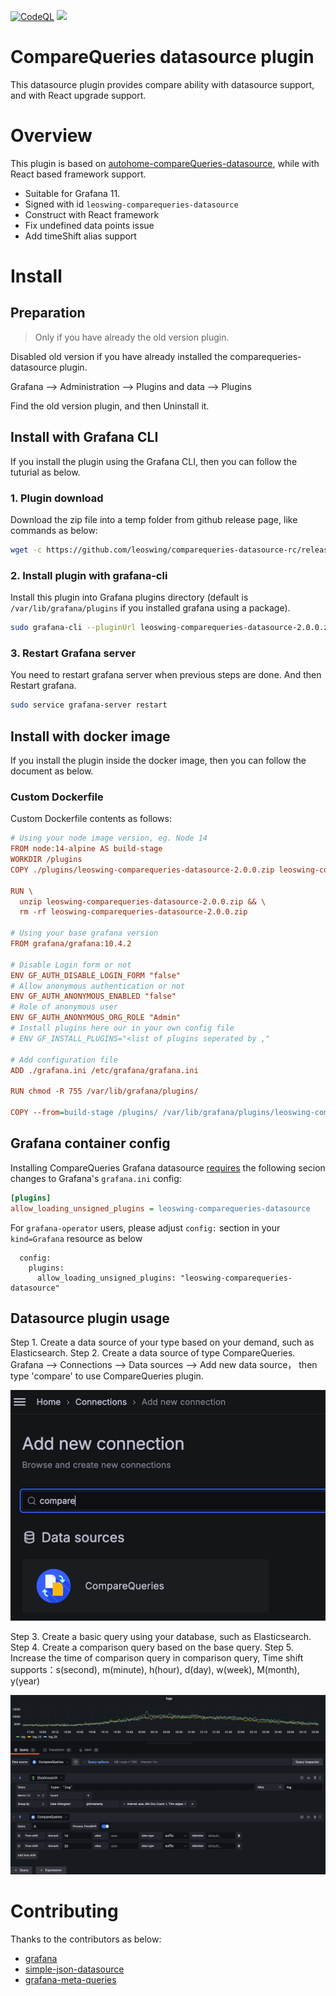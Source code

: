 [![CodeQL](https://github.com/leoswing/comparequeries-datasource-rc/actions/workflows/pr-codeql-analysis-typescript.yml/badge.svg)](https://github.com/leoswing/comparequeries-datasource-rc/actions/workflows/pr-codeql-analysis-typescript.yml) ![](https://img.shields.io/github/v/release/leoswing/comparequeries-datasource-rc?style=plastic%253Flabel=repo)


# CompareQueries datasource plugin

This datasource plugin provides compare ability with datasource support, and with React upgrade support.


# Overview

This plugin is based on [autohome-compareQueries-datasource](https://github.com/AutohomeCorp/autohome-compareQueries-datasource), while with React based framework support.

- Suitable for Grafana 11.
- Signed with id `leoswing-comparequeries-datasource`
- Construct with React framework
- Fix undefined data points issue
- Add timeShift alias support


# Install

## Preparation

> Only if you have already the old version plugin.

Disabled old version if you have already installed the comparequeries-datasource plugin.

Grafana --> Administration --> Plugins and data --> Plugins

Find the old version plugin, and then Uninstall it.

## Install with Grafana CLI

If you install the plugin using the Grafana CLI, then you can follow the tuturial as below.

### 1. Plugin download

Download the zip file into a temp folder from github release page, like commands as below:

```bash
wget -c https://github.com/leoswing/comparequeries-datasource-rc/releases/download/2.0.0/leoswing-comparequeries-datasource-2.0.0.zip
```

### 2. Install plugin with grafana-cli

Install this plugin into Grafana plugins directory (default is `/var/lib/grafana/plugins` if you installed grafana using a package). 

```bash
sudo grafana-cli --pluginUrl leoswing-comparequeries-datasource-2.0.0.zip plugins install leoswing-comparequeries-datasource
```

### 3. Restart Grafana server

You need to restart grafana server when previous steps are done. And then Restart grafana.

```bash
sudo service grafana-server restart
```

## Install with docker image

If you install the plugin inside the docker image, then you can follow the document as below.

### Custom Dockerfile

Custom Dockerfile contents as follows:

```ini
# Using your node image version, eg. Node 14
FROM node:14-alpine AS build-stage
WORKDIR /plugins
COPY ./plugins/leoswing-comparequeries-datasource-2.0.0.zip leoswing-comparequeries-datasource-2.0.0.zip

RUN \
  unzip leoswing-comparequeries-datasource-2.0.0.zip && \
  rm -rf leoswing-comparequeries-datasource-2.0.0.zip

# Using your base grafana version
FROM grafana/grafana:10.4.2

# Disable Login form or not
ENV GF_AUTH_DISABLE_LOGIN_FORM "false"
# Allow anonymous authentication or not
ENV GF_AUTH_ANONYMOUS_ENABLED "false"
# Role of anonymous user
ENV GF_AUTH_ANONYMOUS_ORG_ROLE "Admin"
# Install plugins here our in your own config file
# ENV GF_INSTALL_PLUGINS="<list of plugins seperated by ,"

# Add configuration file
ADD ./grafana.ini /etc/grafana/grafana.ini

RUN chmod -R 755 /var/lib/grafana/plugins/

COPY --from=build-stage /plugins/ /var/lib/grafana/plugins/leoswing-comparequeries-datasource
```

## Grafana container config

Installing CompareQueries Grafana datasource [requires](https://grafana.com/docs/grafana/latest/setup-grafana/configure-grafana/#allow_loading_unsigned_plugins)
the following secion changes to Grafana's `grafana.ini` config:

``` ini
[plugins]
allow_loading_unsigned_plugins = leoswing-comparequeries-datasource
```

For `grafana-operator` users, please adjust `config:` section in your `kind=Grafana` resource as below

```
  config:
    plugins:
      allow_loading_unsigned_plugins: "leoswing-comparequeries-datasource"
```

## Datasource plugin usage

Step 1. Create a data source of your type based on your demand, such as Elasticsearch.
Step 2. Create a data source of type CompareQueries. Grafana --> Connections --> Data sources --> Add new data source， then type 'compare' to use CompareQueries plugin.

![Screenshot-create-db](https://raw.githubusercontent.com/leoswing/comparequeries-datasource-rc/main/img/create-db.png)

Step 3. Create a basic query using your database, such as Elasticsearch.
Step 4. Create a comparison query based on the base query.
Step 5. Increase the time of comparison query in comparison query, Time shift supports：s(second), m(minute), h(hour), d(day), w(week), M(month), y(year)

![Screenshot-usage-comparequeries](https://raw.githubusercontent.com/leoswing/comparequeries-datasource-rc/main/img/usage-comparequeries.png)

# Contributing

Thanks to the contributors as below:

- [grafana](https://github.com/grafana/grafana)
- [simple-json-datasource](https://github.com/grafana/simple-json-datasource)
- [grafana-meta-queries](https://github.com/GoshPosh/grafana-meta-queries)
